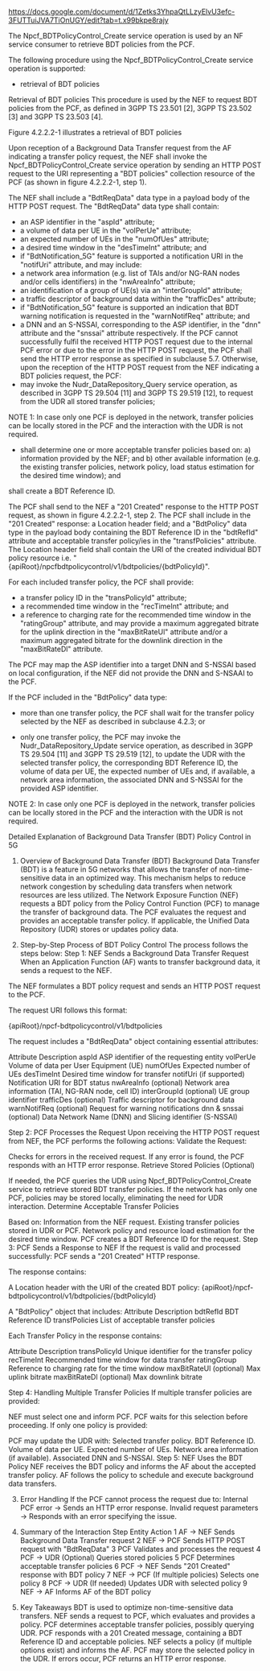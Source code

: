 https://docs.google.com/document/d/1Zetks3YhpaQtLLzyElvU3efc-3FUTTuiJVA7TiOnUGY/edit?tab=t.x99bkpe8rajy

The Npcf_BDTPolicyControl_Create service operation is used by an NF service consumer to retrieve BDT policies from the PCF.

The following procedure using the Npcf_BDTPolicyControl_Create service operation is supported:
- retrieval of BDT policies


Retrieval of BDT policies
This procedure is used by the NEF to request BDT policies from the PCF, as defined in 3GPP TS 23.501 [2], 3GPP TS 23.502 [3] and 3GPP TS 23.503 [4].

Figure 4.2.2.2-1 illustrates a retrieval of BDT policies


Upon reception of a Background Data Transfer request from the AF indicating a transfer policy request, the NEF shall invoke the Npcf_BDTPolicyControl_Create service operation by sending an HTTP POST request to the URI representing a "BDT policies" collection resource of the PCF (as shown in figure 4.2.2.2-1, step 1).

The NEF shall include a "BdtReqData" data type in a payload body of the HTTP POST request. The "BdtReqData" data type shall contain:

- an ASP identifier in the "aspId" attribute;
- a volume of data per UE in the "volPerUe" attribute;
- an expected number of UEs in the "numOfUes" attribute;
- a desired time window in the "desTimeInt" attribute; and
- if "BdtNotification_5G" feature is supported a notification URI in the "notifUri" attribute,
and may include:
- a network area information (e.g. list of TAIs and/or NG-RAN nodes and/or cells identifiers) in the "nwAreaInfo" attribute;
- an identification of a group of UE(s) via an "interGroupId" attribute;
- a traffic descriptor of background data within the "trafficDes" attribute;
- if "BdtNotification_5G" feature is supported an indication that BDT warning notification is requested in the "warnNotifReq" attribute; and
- a DNN and an S-NSSAI, corresponding to the ASP identifier, in the "dnn" attribute and the "snssai" attribute respectively.
If the PCF cannot successfully fulfil the received HTTP POST request due to the internal PCF error or due to the error in the HTTP POST request, the PCF shall send the HTTP error response as specified in subclause 5.7.
Otherwise, upon the reception of the HTTP POST request from the NEF indicating a BDT policies request, the PCF:
- may invoke the Nudr_DataRepository_Query service operation, as described in 3GPP TS 29.504 [11] and 3GPP TS 29.519 [12], to request from the UDR all stored transfer policies; 

NOTE 1: In case only one PCF is deployed in the network, transfer policies can be locally stored in the PCF and the interaction with the UDR is not required.

- shall determine one or more acceptable transfer policies based on:
a) information provided by the NEF; and
b) other available information (e.g. the existing transfer policies, network policy, load status estimation for the desired time window); and

shall create a BDT Reference ID.

The PCF shall send to the NEF a "201 Created" response to the HTTP POST request, as shown in figure 4.2.2.2-1, step 2. The PCF shall include in the "201 Created" response:
a Location header field; and
a "BdtPolicy" data type in the payload body containing the BDT Reference ID in the "bdtRefId" attribute and acceptable transfer policy/ies in the "transfPolicies" attribute.
The Location header field shall contain the URI of the created individual BDT policy resource i.e. "{apiRoot}/npcfbdtpolicycontrol/v1/bdtpolicies/{bdtPolicyId}".

For each included transfer policy, the PCF shall provide:
- a transfer policy ID in the "transPolicyId" attribute;
- a recommended time window in the "recTimeInt" attribute; and
- a reference to charging rate for the recommended time window in the "ratingGroup" attribute,
and may provide a maximum aggregated bitrate for the uplink direction in the "maxBitRateUl" attribute and/or a maximum aggregated bitrate for the downlink direction in the "maxBitRateDl" attribute.

The PCF may map the ASP identifier into a target DNN and S-NSSAI based on local configuration, if the NEF did not provide the DNN and S-NSAAI to the PCF.

If the PCF included in the "BdtPolicy" data type:

- more than one transfer policy, the PCF shall wait for the transfer policy selected by the NEF as described in subclause 4.2.3; or

- only one transfer policy, the PCF may invoke the Nudr_DataRepository_Update service operation, as described in 3GPP TS 29.504 [11] and 3GPP TS 29.519 [12], to update the UDR with the selected transfer policy, the corresponding BDT Reference ID, the volume of data per UE, the expected number of UEs and, if available, a network area information, the associated DNN and S-NSSAI for the provided ASP identifier.

NOTE 2: In case only one PCF is deployed in the network, transfer policies can be locally stored in the PCF and the interaction with the UDR is not required.

Detailed Explanation of Background Data Transfer (BDT) Policy Control in 5G
1. Overview of Background Data Transfer (BDT)
Background Data Transfer (BDT) is a feature in 5G networks that allows the transfer of non-time-sensitive data in an optimized way. This mechanism helps to reduce network congestion by scheduling data transfers when network resources are less utilized.
The Network Exposure Function (NEF) requests a BDT policy from the Policy Control Function (PCF) to manage the transfer of background data.
The PCF evaluates the request and provides an acceptable transfer policy.
If applicable, the Unified Data Repository (UDR) stores or updates policy data.

2. Step-by-Step Process of BDT Policy Control
The process follows the steps below:
Step 1: NEF Sends a Background Data Transfer Request
When an Application Function (AF) wants to transfer background data, it sends a request to the NEF.


The NEF formulates a BDT policy request and sends an HTTP POST request to the PCF.


The request URI follows this format:

 {apiRoot}/npcf-bdtpolicycontrol/v1/bdtpolicies


The request includes a "BdtReqData" object containing essential attributes:


Attribute
Description
aspId
ASP identifier of the requesting entity
volPerUe
Volume of data per User Equipment (UE)
numOfUes
Expected number of UEs
desTimeInt
Desired time window for transfer
notifUri (if supported)
Notification URI for BDT status
nwAreaInfo (optional)
Network area information (TAI, NG-RAN node, cell ID)
interGroupId (optional)
UE group identifier
trafficDes (optional)
Traffic descriptor for background data
warnNotifReq (optional)
Request for warning notifications
dnn & snssai (optional)
Data Network Name (DNN) and Slicing identifier (S-NSSAI)

Step 2: PCF Processes the Request
Upon receiving the HTTP POST request from NEF, the PCF performs the following actions:
Validate the Request:


Checks for errors in the received request.
If any error is found, the PCF responds with an HTTP error response.
Retrieve Stored Policies (Optional)


If needed, the PCF queries the UDR using Npcf_BDTPolicyControl_Create service to retrieve stored BDT transfer policies.
If the network has only one PCF, policies may be stored locally, eliminating the need for UDR interaction.
Determine Acceptable Transfer Policies


Based on:
Information from the NEF request.
Existing transfer policies stored in UDR or PCF.
Network policy and resource load estimation for the desired time window.
PCF creates a BDT Reference ID for the request.
Step 3: PCF Sends a Response to NEF
If the request is valid and processed successfully:
PCF sends a "201 Created" HTTP response.


The response contains:


A Location header with the URI of the created BDT policy:
 {apiRoot}/npcf-bdtpolicycontrol/v1/bdtpolicies/{bdtPolicyId}


A "BdtPolicy" object that includes:
Attribute
Description
bdtRefId
BDT Reference ID
transfPolicies
List of acceptable transfer policies


Each Transfer Policy in the response contains:


Attribute
Description
transPolicyId
Unique identifier for the transfer policy
recTimeInt
Recommended time window for data transfer
ratingGroup
Reference to charging rate for the time window
maxBitRateUl (optional)
Max uplink bitrate
maxBitRateDl (optional)
Max downlink bitrate

Step 4: Handling Multiple Transfer Policies
If multiple transfer policies are provided:


NEF must select one and inform PCF.
PCF waits for this selection before proceeding.
If only one policy is provided:


PCF may update the UDR with:
Selected transfer policy.
BDT Reference ID.
Volume of data per UE.
Expected number of UEs.
Network area information (if available).
Associated DNN and S-NSSAI.
Step 5: NEF Uses the BDT Policy
NEF receives the BDT policy and informs the AF about the accepted transfer policy.
AF follows the policy to schedule and execute background data transfers.

3. Error Handling
If the PCF cannot process the request due to:
Internal PCF error → Sends an HTTP error response.
Invalid request parameters → Responds with an error specifying the issue.

4. Summary of the Interaction
Step
Entity
Action
1
AF → NEF
Sends Background Data Transfer request
2
NEF → PCF
Sends HTTP POST request with "BdtReqData"
3
PCF
Validates and processes the request
4
PCF → UDR
(Optional) Queries stored policies
5
PCF
Determines acceptable transfer policies
6
PCF → NEF
Sends "201 Created" response with BDT policy
7
NEF → PCF
(If multiple policies) Selects one policy
8
PCF → UDR
(If needed) Updates UDR with selected policy
9
NEF → AF
Informs AF of the BDT policy


5. Key Takeaways
BDT is used to optimize non-time-sensitive data transfers.
NEF sends a request to PCF, which evaluates and provides a policy.
PCF determines acceptable transfer policies, possibly querying UDR.
PCF responds with a 201 Created message, containing a BDT Reference ID and acceptable policies.
NEF selects a policy (if multiple options exist) and informs the AF.
PCF may store the selected policy in the UDR.
If errors occur, PCF returns an HTTP error response.

